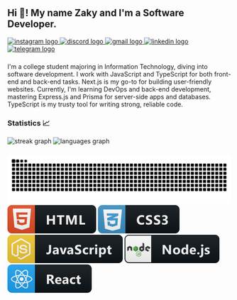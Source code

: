 <h2 align="left">Hi 👋! My name Zaky and I'm a Software Developer.</h2>
<div align="left">
  <a href="https://www.instagram.com/azzakyanh/" target="_blank">
    <img src="https://img.shields.io/static/v1?message=Instagram&logo=instagram&label=&color=E4405F&logoColor=white&labelColor=&style=for-the-badge" height="30" alt="instagram logo" />
  </a>
  <a href="https://discord.com/users/1000673387343003648" target="_blank">
    <img src="https://img.shields.io/static/v1?message=Discord&logo=discord&label=&color=7289DA&logoColor=white&labelColor=&style=for-the-badge" height="30" alt="discord logo" />
  </a>
  <a href="#" target="_blank">
    <img src="https://img.shields.io/static/v1?message=Gmail&logo=gmail&label=&color=D14836&logoColor=white&labelColor=&style=for-the-badge" height="30" alt="gmail logo" />
  </a>
  <a href="https://www.linkedin.com/in/zakyirwansyahandhika/" target="_blank">
    <img src="https://img.shields.io/static/v1?message=LinkedIn&logo=linkedin&label=&color=0077B5&logoColor=white&labelColor=&style=for-the-badge" height="30" alt="linkedin logo" />
  </a>
  <a href="https://t.me/jack7261" target="_blank">
    <img src="https://img.shields.io/static/v1?message=Telegram&logo=telegram&label=&color=2CA5E0&logoColor=white&labelColor=&style=for-the-badge" height="30" alt="telegram logo" />
</a>

</div>

###

<p>I'm a college student majoring in Information Technology, diving into software development. I work with JavaScript and TypeScript for both front-end and back-end tasks. Next.js is my go-to for building user-friendly websites. Currently, I'm learning DevOps and back-end development, mastering Express.js and Prisma for server-side apps and databases. TypeScript is my trusty tool for writing strong, reliable code.</p>

###

### Statistics 📈

<div align="left">
  <img src="https://streak-stats.demolab.com?user=azzaky9&locale=en&mode=weekly&theme=swift&hide_border=false&border_radius=5" height="150" alt="streak graph"  />
  <img src="https://github-readme-stats.vercel.app/api/top-langs?username=azzaky9&locale=en&hide_title=false&layout=compact&card_width=320&langs_count=4&theme=swift&hide_border=false" height="150" alt="languages graph"  />
</div>

###

<img src="https://raw.githubusercontent.com/azzaky9/azzaky9/output/snake.svg" alt="Snake animation" />

<div align="left">
    <img src="https://github.com/MikeCodesDotNET/ColoredBadges/blob/master/svg/dev/languages/html.svg" />
    <img src="https://github.com/MikeCodesDotNET/ColoredBadges/blob/master/svg/dev/languages/css3.svg" />
    <img src="https://github.com/MikeCodesDotNET/ColoredBadges/blob/master/svg/dev/languages/js.svg" alt="js">
    <img src="https://github.com/MikeCodesDotNET/ColoredBadges/blob/master/svg/dev/frameworks/nodejs.svg" alt="nodejs">
    <img src="https://github.com/MikeCodesDotNET/ColoredBadges/blob/master/svg/dev/frameworks/react.svg" alt="react">
</div>

###


